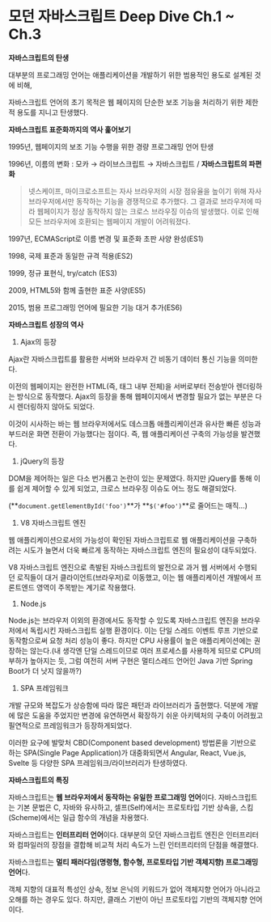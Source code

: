 # 모던 자바스크립트 Deep Dive Ch.1 ~ Ch.3

**자바스크립트의 탄생**

대부분의 프로그래밍 언어는 애플리케이션을 개발하기 위한 범용적인 용도로 설계된 것에 비해,

자바스크립트 언어의 초기 목적은 웹 페이지의 단순한 보조 기능을 처리하기 위한 제한적 용도를 지니고 탄생했다.

**자바스크립트 표준화까지의 역사 훑어보기**

1995년, 웹페이지의 보조 기능 수행을 위한 경량 프로그래밍 언어 탄생

1996년, 이름의 변화 : 모카 → 라이브스크립트 → 자바스크립트 / **자바스크립트의 파편화**

> 넷스케이프, 마이크로소프트는 자사 브라우저의 시장 점유율을 높이기 위해 자사 브라우저에서만 동작하는 기능을 경쟁적으로 추가했다. 그 결과로 브라우저에 따라 웹페이지가 정상 동작하지 않는 크로스 브라우징 이슈의 발생했다. 이로 인해 모든 브라우저에 호환되는 웹페이지 개발이 어려워졌다.

1997년, ECMAScript로 이름 변경 및 표준화 초판 사양 완성(ES1)

1998, 국제 표준과 동일한 규격 적용(ES2)

1999, 정규 표현식, try/catch (ES3)

2009, HTML5와 함께 출현한 표준 사양(ES5)

2015, 범용 프로그래밍 언어에 필요한 기능 대거 추가(ES6)

**자바스크립트 성장의 역사**

1. Ajax의 등장

Ajax란 자바스크립트를 활용한 서버와 브라우저 간 비동기 데이터 통신 기능을 의미한다.

이전의 웹페이지는 완전한 HTML(즉, <html> 태그 내부 전체)을 서버로부터 전송받아 렌더링하는 방식으로 동작했다. Ajax의 등장을 통해 웹페이지에서 변경할 필요가 없는 부분은 다시 렌더링하지 않아도 되었다.

이것이 시사하는 바는 웹 브라우저에서도 데스크톱 애플리케이션과 유사한 빠른 성능과 부드러운 화면 전환이 가능했다는 점이다. 즉, 웹 애플리케이션 구축의 가능성을 발견했다.

1. jQuery의 등장

DOM을 제어하는 일은 다소 번거롭고 논란이 있는 문제였다. 하지만 jQuery를 통해 이를 쉽게 제어할 수 있게 되었고, 크로스 브라우징 이슈도 어느 정도 해결되었다.

(**`document.getElementById('foo')`**가 **`$('#foo')`**로 줄어드는 매직…)

1. V8 자바스크립트 엔진

웹 애플리케이션으로서의 가능성이 확인된 자바스크립트로 웹 애플리케이션을 구축하려는 시도가 늘면서 더욱 빠르게 동작하는 자바스크립트 엔진의 필요성이 대두되었다.

V8 자바스크립트 엔진으로 촉발된 자바스크립트의 발전으로 과거 웹 서버에서 수행되던 로직들이 대거 클라이언트(브라우저)로 이동했고, 이는 웹 애플리케이션 개발에서 프론트엔드 영역이 주목받는 계기로 작용했다.

1. Node.js

Node.js는 브라우저 이외의 환경에서도 동작할 수 있도록 자바스크립트 엔진을 브라우저에서 독립시킨 자바스크립트 실행 환경이다. 이는 단일 스레드 이벤트 루프 기반으로 동작함으로써 요청 처리 성능이 좋다. 하지만 CPU 사용률이 높은 애플리케이션에는 권장하는 않는다.(내 생각엔 단일 스레드이므로 여러 프로세스를 사용하게 되므로 CPU의 부하가 높아지는 듯, 그럼 여전히 서버 구현은 멀티스레드 언어인 Java 기반 Spring Boot가 더 낫지 않을까?)

1. SPA 프레임워크

개발 규모와 복잡도가 상승함에 따라 많은 패턴과 라이브러리가 출현했다. 덕분에 개발에 많은 도움을 주었지만 변경에 유연하면서 확장하기 쉬운 아키텍처의 구축이 어려웠고 필연적으로 프레임워크가 등장하게되었다.

이러한 요구에 발맞처 CBD(Component based development) 방법론을 기반으로 하는 SPA(Single Page Application)가 대중화되면서 Angular, React, Vue.js, Svelte 등 다양한 SPA 프레임워크/라이브러리가 탄생하였다.

**자바스크립트의 특징**

자바스크립트는 **웹 브라우저에서 동작하는 유일한 프로그래밍 언어**이다. 자바스크립트는 기본 문법은 C, 자바와 유사하고, 셀프(Self)에서는 프로토타입 기반 상속을, 스킴(Scheme)에서는 일급 함수의 개념을 차용했다.

자바스크립트는 **인터프리터 언어**이다. 대부분의 모던 자바스크립트 엔진은 인터프리터와 컴파일러의 장점을 결합해 비교적 처리 속도가 느린 인터프리터의 단점을 해결했다.

자바스크립트는 **멀티 패러다임(명령형, 함수형, 프로토타입 기반 객체지향) 프로그래밍 언어**다.

객체 지향의 대표적 특성인 상속, 정보 은닉의 키워드가 없어 객체지향 언어가 아니라고 오해를 하는 경우도 있다. 하지만, 클래스 기반이 아닌 프로토타입 기반의 객체지향 언어이다.

